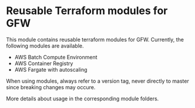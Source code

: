 # Reusable Terraform modules for GFW

This module contains reusable terraform modules for GFW.
Currently, the following modules are available.

- AWS Batch Compute Environment
- AWS Container Registry
- AWS Fargate with autoscaling

When using modules, always refer to a version tag, never directly to master since breaking changes may occure.

More details about usage in the corresponding module folders.
